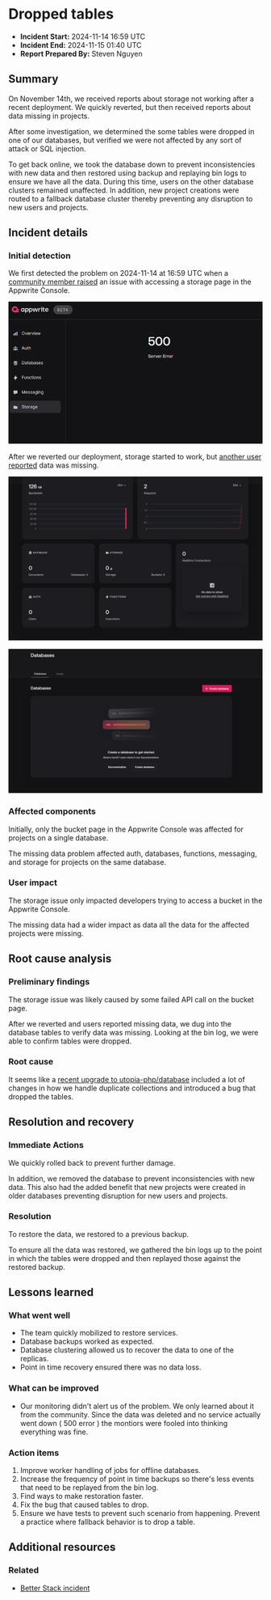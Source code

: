 # Dropped tables

- **Incident Start:** 2024-11-14 16:59 UTC
- **Incident End:** 2024-11-15 01:40 UTC
- **Report Prepared By:** Steven Nguyen

## Summary

On November 14th, we received reports about storage not working after a recent deployment. We quickly reverted, but then received reports about data missing in projects.

After some investigation, we determined the some tables were dropped in one of our databases, but verified we were not affected by any sort of attack or SQL injection.

To get back online, we took the database down to prevent inconsistencies with new data and then restored using backup and replaying bin logs to ensure we have all the data. During this time, users on the other database clusters remained unaffected. In addition, new project creations were routed to a fallback database cluster thereby preventing any disruption to new users and projects.

## Incident details

### Initial detection

We first detected the problem on 2024-11-14 at 16:59 UTC when a [community member raised](https://discord.com/channels/564160730845151244/1102936099745177700/1306664703895797770) an issue with accessing a storage page in the Appwrite Console.

![500 Server Error when accessing Storage in the Appwrite Console](500-storage.png)

After we reverted our deployment, storage started to work, but [another user reported](https://discord.com/channels/564160730845151244/1102936099745177700/1306668753630531657) data was missing.

![Project Overview with no data](empty-project-overview.png)

![Empty databases list](empty-databases.png)

### Affected components

Initially, only the bucket page in the Appwrite Console was affected for projects on a single database.

The missing data problem affected auth, databases, functions, messaging, and storage for projects on the same database.

### User impact

The storage issue only impacted developers trying to access a bucket in the Appwrite Console.

The missing data had a wider impact as data all the data for the affected projects were missing.

## Root cause analysis

### Preliminary findings

The storage issue was likely caused by some failed API call on the bucket page.

After we reverted and users reported missing data, we dug into the database tables to verify data was missing. Looking at the bin log, we were able to confirm tables were dropped.

### Root cause

It seems like a [recent upgrade to utopia-php/database](https://github.com/appwrite/appwrite/pull/8797) included a lot of changes in how we handle duplicate collections and introduced a bug that dropped the tables.

## Resolution and recovery

### Immediate Actions

We quickly rolled back to prevent further damage.

In addition, we removed the database to prevent inconsistencies with new data. This also had the added benefit that new projects were created in older databases preventing disruption for new users and projects.

### Resolution

To restore the data, we restored to a previous backup.

To ensure all the data was restored, we gathered the bin logs up to the point in which the tables were dropped and then replayed those against the restored backup.

## Lessons learned

### What went well

* The team quickly mobilized to restore services.
* Database backups worked as expected.
* Database clustering allowed us to recover the data to one of the replicas.
* Point in time recovery ensured there was no data loss.

### What can be improved

* Our monitoring didn't alert us of the problem. We only learned about it from the community. Since the data was deleted and no service actually went down ( 500 error ) the montiors were fooled into thinking everything was fine.

### Action items

1. Improve worker handling of jobs for offline databases.
2. Increase the frequency of point in time backups so there's less events that need to be replayed from the bin log.
3. Find ways to make restoration faster.
4. Fix the bug that caused tables to drop.
5. Ensure we have tests to prevent such scenario from happening. Prevent a practice where fallback behavior is to drop a table.

## Additional resources

### Related

* [Better Stack incident](https://status.appwrite.online/incident/461590?mp=true)
